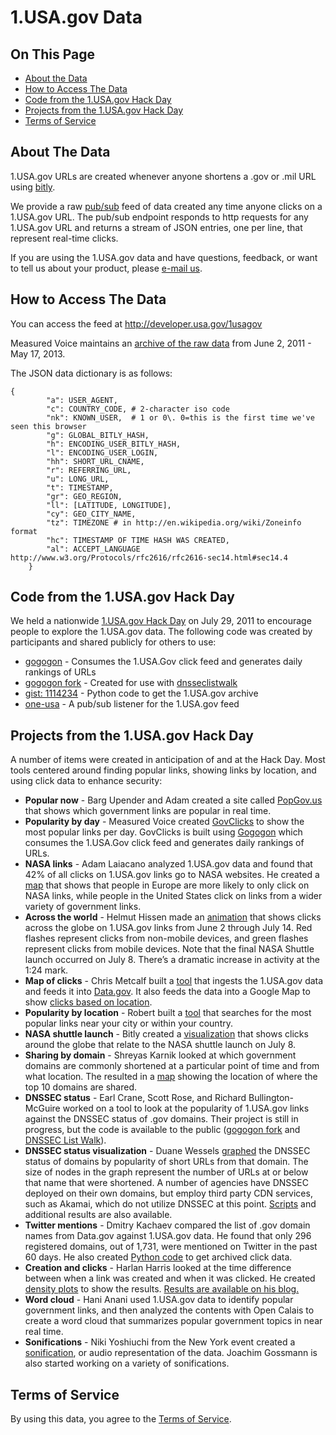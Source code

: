 # 1.USA.gov Data

## On This Page
* [About the Data](#about-the-data)
* [How to Access The Data](#how-to-access-the-data)
* [Code from the 1.USA.gov Hack Day](#code-from-the-1usagov-hack-day)
* [Projects from the 1.USA.gov Hack Day](#projects-from-the-1usagov-hack-day)
* [Terms of Service](#terms-of-service)

## About The Data
1.USA.gov URLs are created whenever anyone shortens a .gov or .mil URL using [bitly](http://bitly.com/).

We provide a raw [pub/sub](http://en.wikipedia.org/wiki/Publish/subscribe) feed of data created any time anyone clicks on a 1.USA.gov URL. The pub/sub endpoint responds to http requests for any 1.USA.gov URL and returns a stream of JSON entries, one per line, that represent real-time clicks.

If you are using the 1.USA.gov data and have questions, feedback, or want to tell us about your product, please [e-mail us](mailto:usagov-developers@gsa.gov).

## How to Access The Data
You can access the feed at http://developer.usa.gov/1usagov

Measured Voice maintains an [archive of the raw data](http://bitly.measuredvoice.com/bitly_archive/?C=M;O=D) from June 2, 2011 - May 17, 2013.

The JSON data dictionary is as follows:

    {
            "a": USER_AGENT, 
            "c": COUNTRY_CODE, # 2-character iso code
            "nk": KNOWN_USER,  # 1 or 0\. 0=this is the first time we've seen this browser
            "g": GLOBAL_BITLY_HASH, 
            "h": ENCODING_USER_BITLY_HASH,
            "l": ENCODING_USER_LOGIN,
            "hh": SHORT_URL_CNAME,
            "r": REFERRING_URL,
            "u": LONG_URL,
            "t": TIMESTAMP,
            "gr": GEO_REGION,
            "ll": [LATITUDE, LONGITUDE],
            "cy": GEO_CITY_NAME,
            "tz": TIMEZONE # in http://en.wikipedia.org/wiki/Zoneinfo format
            "hc": TIMESTAMP OF TIME HASH WAS CREATED, 
            "al": ACCEPT_LANGUAGE http://www.w3.org/Protocols/rfc2616/rfc2616-sec14.html#sec14.4 
        }

## Code from the 1.USA.gov Hack Day
We held a nationwide [1.USA.gov Hack Day](http://blog.usa.gov/post/7054661537/1-usa-gov-open-data-and-hack-day) on July 29, 2011 to encourage people to explore the 1.USA.gov data. The following code was created by participants and shared publicly for others to use:

*   [gogogon](https://github.com/measuredvoice/gogogon) - Consumes the 1.USA.Gov click feed and generates daily rankings of URLs
*   [gogogon fork](https://github.com/blackstonetech/gogogon) - Created for use with [dnsseclistwalk](https://github.com/blackstonetech/dnsseclistwalk)
*   [gist: 1114234](https://gist.github.com/1114234) - Python code to get the 1.USA.gov archive
*   [one-usa](http://github.com/chrismetcalf/one-usa) - A pub/sub listener for the 1.USA.gov feed

## Projects from the 1.USA.gov Hack Day
A number of items were created in anticipation of and at the Hack Day. Most tools centered around finding popular links, showing links by location, and using click data to enhance security:

*   **Popular now** - Barg Upender and Adam created a site called [PopGov.us](http://popgov.mobomo.com/) that shows which government links are popular in real time.
*   **Popularity by day** - Measured Voice created [GovClicks](http://govclicks.measuredvoice.com) to show the most popular links per day. GovClicks is built using [Gogogon](https://github.com/measuredvoice/gogogon) which consumes the 1.USA.Gov click feed and generates daily rankings of URLs.
*   **NASA links** - Adam Laiacano analyzed 1.USA.gov data and found that 42% of all clicks on 1.USA.gov links go to NASA websites. He created a [map](http://adamlaiacano.tumblr.com/post/8243398653/heres-one-of-the-plots-i-made-at-the-1-usa-gov) that shows that people in Europe are more likely to only click on NASA links, while people in the United States click on links from a wider variety of government links.
*   **Across the world** - Helmut Hissen made an [animation](http://youtu.be/-pHHtGfTPV4) that shows clicks across the globe on 1.USA.gov links from June 2 through July 14\. Red flashes represent clicks from non-mobile devices, and green flashes represent clicks from mobile devices. Note that the final NASA Shuttle launch occurred on July 8\. There’s a dramatic increase in activity at the 1:24 mark.
*   **Map of clicks** - Chris Metcalf built a [tool](http://github.com/chrismetcalf/one-usa) that ingests the 1.USA.gov data and feeds it into [Data.gov](http://explore.data.gov/Information-and-Communications/1-USA-gov-Short-Links/wzeq-n5pg). It also feeds the data into a Google Map to show [clicks based on location](http://opendata.socrata.com/dataset/1-USA-gov-Google-Map/vjkt-58f3).
*   **Popularity by location** - Robert built a [tool](http://corpdrone.com/GovHackDay/Spark.aspx) that searches for the most popular links near your city or within your country.
*   **NASA shuttle launch** - Bitly created a [visualization](http://blog.bitly.com/post/7624585240/visualizing-the-nasa-shuttle-launch-with-public) that shows clicks around the globe that relate to the NASA shuttle launch on July 8.
*   **Sharing by domain** - Shreyas Karnik looked at which government domains are commonly shortened at a particular point of time and from what location. The resulted in a [map](http://skarnik.wordpress.com/2011/07/30/analysis-of-usa-gov-shortened-links/) showing the location of where the top 10 domains are shared.
*   **DNSSEC status** - Earl Crane, Scott Rose, and Richard Bullington-McGuire worked on a tool to look at the popularity of 1.USA.gov links against the DNSSEC status of .gov domains. Their project is still in progress, but the code is available to the public ([gogogon fork](https://github.com/blackstonetech/gogogon) and [DNSSEC List Walk](https://github.com/blackstonetech/dnsseclistwalk)).
*   **DNSSEC status visualization** - Duane Wessels [graphed](http://www.verisignlabs.com/notes/usa.gov-hackathon/top200.svg) the DNSSEC status of domains by popularity of short URLs from that domain. The size of nodes in the graph represent the number of URLs at or below that name that were shortened. A number of agencies have DNSSEC deployed on their own domains, but employ third party CDN services, such as Akamai, which do not utilize DNSSEC at this point. [Scripts](http://www.verisignlabs.com/notes/usa.gov-hackathon/) and additional results are also available.
*   **Twitter mentions** - Dmitry Kachaev compared the list of .gov domain names from Data.gov against 1.USA.gov data. He found that only 296 registered domains, out of 1,731, were mentioned on Twitter in the past 60 days. He also created [Python code](https://gist.github.com/1114234) to get archived click data.
*   **Creation and clicks** - Harlan Harris looked at the time difference between when a link was created and when it was clicked. He created [density plots](http://www.harlan.harris.name/2011/07/hacking-gov-shortened-links/) to show the results. [Results are available on his blog.](http://www.harlan.harris.name/2011/07/hacking-gov-shortened-links/)
*   **Word cloud** - Hani Anani used 1.USA.gov data to identify popular government links, and then analyzed the contents with Open Calais to create a word cloud that summarizes popular government topics in near real time.
*   **Sonifications** - Niki Yoshiuchi from the New York event created a [sonification](http://www.aplusbi.com/?p=194), or audio representation of the data. Joachim Gossmann is also started working on a variety of sonifications.

## Terms of Service
By using this data, you agree to the [Terms of Service](https://www.usa.gov/developer-terms-of-service).
